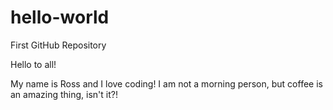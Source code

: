 # hello-world
First GitHub Repository

Hello to all!

My name is Ross and I love coding!  I am not a morning person, but coffee is an amazing thing, isn't it?!
